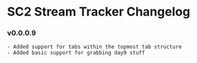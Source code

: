 SC2 Stream Tracker Changelog
=========================================

### v0.0.0.9
```
- Added support for tabs within the topmost tab structure
- Added basic support for grabbing day9 stuff
```